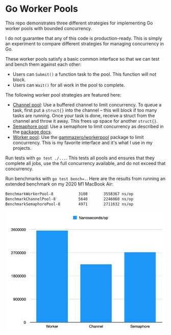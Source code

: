 # Go Worker Pools

This repo demonstrates three different strategies for implementing Go worker
pools with bounded concurrency.

I do not guarantee that any of this code is production-ready. This is simply an
experiment to compare different strategies for managing concurrency in Go.

These worker pools satisfy a basic common interface so that we can test and
bench them against each other:

- Users can `Submit()` a function task to the pool. This function will not
  block.
- Users can `Wait()` for all work in the pool to complete.

The following worker pool strategies are featured here:

- [Channel pool](channelpool.go): Use a buffered channel to limit concurrency.
  To queue a task, first put a `struct{}` into the channel – this will block if
  too many tasks are running. Once your task is done, receive a struct from the
  channel and throw it away. This frees up space for another `struct{}`.
- [Semaphore pool](semaphorepool.go): Use a semaphore to limit concurrency as
  described in the
  [package docs](https://pkg.go.dev/golang.org/x/sync@v0.0.0-20220722155255-886fb9371eb4/semaphore#example-package-WorkerPool).
- [Worker pool](workerpool.go): Use the
  [gammazero/workerpool](https://github.com/gammazero/workerpool) package to
  limit concurrency. This is my favorite interface and it's what I use in my
  projects.

Run tests with `go test ./...`. This tests all pools and ensures that they
complete all jobs, use the full concurrency available, and do not exceed that
concurrency.

Run benchmarks with `go test bench=.`. Here are the results from running an
extended benchmark on my 2020 M1 MacBook Air:

```
BenchmarkWorkerPool-8      	    3108	   3558367 ns/op
BenchmarkChannelPool-8     	    5640	   2246060 ns/op
BenchmarkSemaphorePool-8   	    4971	   2711632 ns/op
```

![Bar graph of benchmark results](assets/benchmarks.png)
